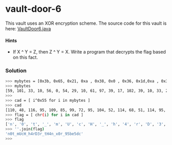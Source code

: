 # vault-door-6
This vault uses an XOR encryption scheme. The source code for this vault is here: [VaultDoor6.java](https://jupiter.challenges.picoctf.org/static/cdb33ffba609e2521797aac66320ec65/VaultDoor6.java)

#### Hints
- If X ^ Y = Z, then Z ^ Y = X. Write a program that decrypts the flag based on this fact.


### Solution
```bash
>>> mybytes = [0x3b, 0x65, 0x21, 0xa , 0x38, 0x0 , 0x36, 0x1d,0xa , 0x3d, 0x61, 0x27, 0x11, 0x66, 0x27, 0xa ,0x21, 0x1d, 0x61, 0x3b, 0xa , 0x2d, 0x65, 0x27, 0xa , 0x6c, 0x60, 0x37, 0x30, 0x60, 0x31, 0x36]
>>> mybytes
[59, 101, 33, 10, 56, 0, 54, 29, 10, 61, 97, 39, 17, 102, 39, 10, 33, 29, 97, 59, 10, 45, 101, 39, 10, 108, 96, 55, 48, 96, 49, 54]
>>> 
>>> cad = [ i^0x55 for i in mybytes ]
>>> cad
[110, 48, 116, 95, 109, 85, 99, 72, 95, 104, 52, 114, 68, 51, 114, 95, 116, 72, 52, 110, 95, 120, 48, 114, 95, 57, 53, 98, 101, 53, 100, 99]
>>> flag = [ chr(i) for i in cad ]
>>> flag
['n', '0', 't', '_', 'm', 'U', 'c', 'H', '_', 'h', '4', 'r', 'D', '3', 'r', '_', 't', 'H', '4', 'n', '_', 'x', '0', 'r', '_', '9', '5', 'b', 'e', '5', 'd', 'c']
>>> ''.join(flag)
'n0t_mUcH_h4rD3r_tH4n_x0r_95be5dc'
>>> 
```
